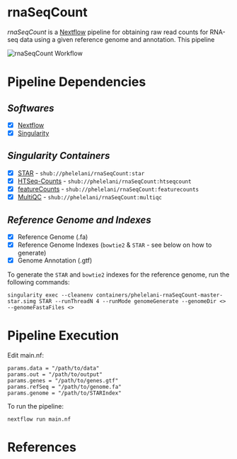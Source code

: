 # rnaSeqCount
*rnaSeqCount* is a [Nextflow](http://nextflow.io/) pipeline for obtaining raw read counts for RNA-seq data using a given reference genome and annotation. This pipeline 

![rnaSeqCount Workflow](https://github.com/phelelani/rnaSeqCount/blob/master/rnaSeqCount.png "Some text")

# Pipeline Dependencies
## _*Softwares*_
- [x] [Nextflow](https://www.nextflow.io/)
- [x] [Singularity](http://singularity.lbl.gov/)

## _*Singularity Containers*_
- [x] [STAR](https://github.com/alexdobin/STAR) - ```shub://phelelani/rnaSeqCount:star```
- [x] [HTSeq-Counts](https://htseq.readthedocs.io/en/release_0.9.1/overview.html) - ```shub://phelelani/rnaSeqCount:htseqcount```
- [x] [featureCounts](http://subread.sourceforge.net/) - ```shub://phelelani/rnaSeqCount:featurecounts```
- [x] [MultiQC](http://multiqc.info/) - ```shub://phelelani/rnaSeqCount:multiqc```

## _*Reference Genome and Indexes*_
- [x] Reference Genome (.fa)
- [x] Reference Genome Indexes (```bowtie2``` & ```STAR``` - see below on how to generate)
- [x] Genome Annotation (.gtf)

To generate the ```STAR``` and ```bowtie2``` indexes for the reference genome, run the following commands:
```
singularity exec --cleanenv containers/phelelani-rnaSeqCount-master-star.simg STAR --runThreadN 4 --runMode genomeGenerate --genomeDir <> --genomeFastaFiles <>
```

# Pipeline Execution

Edit main.nf:
```
params.data = "/path/to/data"
params.out = "/path/to/output"
params.genes = "/path/to/genes.gtf"
params.refSeq = "/path/to/genome.fa"
params.genome = "/path/to/STARIndex"
```

To run the pipeline:
```
nextflow run main.nf
```

# References

